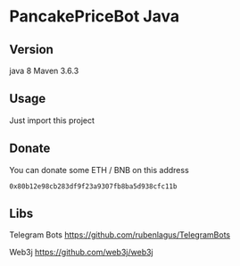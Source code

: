 # PancakePriceBot Java

## Version

java 8
Maven 3.6.3

## Usage

Just import this project
  
## Donate

You can donate some ETH / BNB on this address
```
0x80b12e98cb283df9f23a9307fb8ba5d938cfc11b
```

## Libs

Telegram Bots
https://github.com/rubenlagus/TelegramBots

Web3j
https://github.com/web3j/web3j
